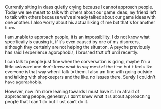 Currently sitting in class quietly crying because I cannot approach people. Today we are meant to talk with others about our game ideas, my friend left to talk with others because we've already talked about our game ideas with one another. I also worry about his actual liking of me but that's for another time.

I am unable to approach people, it is an impossibility. I do not know what specifically is causing it, if it's even caused by one of my disorders, although they certainly are not helping the situation. A psyche previously has said I experience agoraphobia, I brushed that off until recently. 

I can talk to people just fine when the conversation is going, maybe I'm a little awkward and don't know what to say most of the time but it feels like everyone is that way when I talk to them. I also am fine with going outside and talking with shopkeepers and the like, no issues there. Surely I couldn't have agoraphobia.

However, now I'm more leaning towards I must have it. I'm afraid of approaching people, generally. I don't know what it is about approaching people that I can't do but I just can't do it.